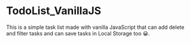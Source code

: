# TodoList_VanillaJS
This is a simple task list made with vanilla JavaScript that can add delete and filter tasks and can save tasks in Local Storage too 	&#128512;.
